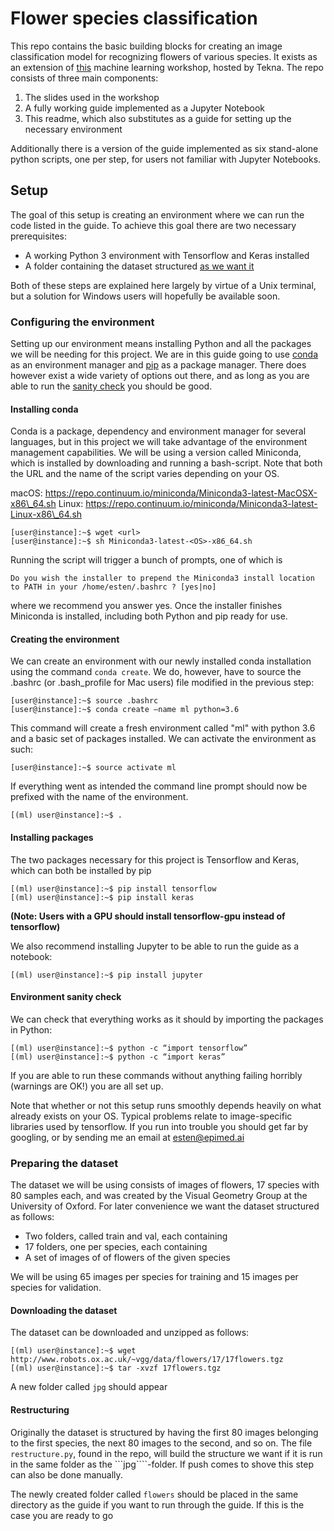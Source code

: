# Flower species classification
This repo contains the basic building blocks for creating an image classification model for recognizing flowers of various species. It exists as an extension of [this](https://www.tekna.no/kurs/maskinlaringsworkshop---python-36454/) machine learning workshop, hosted by Tekna. The repo consists of three main components:

1. The slides used in the workshop
2. A fully working guide implemented as a Jupyter Notebook
3. This readme, which also substitutes as a guide for setting up the necessary environment

Additionally there is a version of the guide implemented as six stand-alone python scripts, one per step, for users not familiar with Jupyter Notebooks.

## Setup
The goal of this setup is creating an environment where we can run the code listed in the guide. To achieve this goal there are two necessary prerequisites:

- A working Python 3 environment with Tensorflow and Keras installed
- A folder containing the dataset structured [as we want it](#preparing-the-dataset)

Both of these steps are explained here largely by virtue of a Unix terminal, but a solution for Windows users will hopefully be available soon.

### Configuring the environment
Setting up our environment means installing Python and all the packages we will be needing for this project. We are in this guide going to use [conda](https://www.conda.io) as an environment manager and [pip](https://pypi.org/project/pip/) as a package manager. There does however exist a wide variety of options out there, and as long as you are able to run the [sanity check](#environment-sanity-check) you should be good.

#### Installing conda
Conda is a package, dependency and environment manager for several languages, but in this project we will take advantage of the environment management capabilities. We will be using a version called Miniconda, which is installed by downloading and running a bash-script. Note that both the URL and the name of the script varies depending on your OS.

macOS: https://repo.continuum.io/miniconda/Miniconda3-latest-MacOSX-x86\_64.sh 
Linux: https://repo.continuum.io/miniconda/Miniconda3-latest-Linux-x86\_64.sh

```
[user@instance]:~$ wget <url> 
[user@instance]:~$ sh Miniconda3-latest-<OS>-x86_64.sh
```

Running the script will trigger a bunch of prompts, one of which is 

```
Do you wish the installer to prepend the Miniconda3 install location to PATH in your /home/esten/.bashrc ? [yes|no]
```

where we recommend you answer yes. Once the installer finishes Miniconda is installed, including both Python and pip ready for use.

#### Creating the environment
We can create an environment with our newly installed conda installation using the command ```conda create```. We do, however, have to source the .bashrc (or .bash_profile for Mac users) file modified in the previous step:

```
[user@instance]:~$ source .bashrc 
[user@instance]:~$ conda create –name ml python=3.6
```
This command will create a fresh environment called "ml" with python 3.6 and a basic set of packages installed. We can activate the environment as such:

```
[user@instance]:~$ source activate ml
```

If everything went as intended the command line prompt should now be prefixed with the name of the environment.

```
[(ml) user@instance]:~$ .
```

#### Installing packages
The two packages necessary for this project is Tensorflow and Keras, which can both be installed by pip

```
[(ml) user@instance]:~$ pip install tensorflow
[(ml) user@instance]:~$ pip install keras
```

<b>(Note: Users with a GPU should install tensorflow-gpu instead of tensorflow)</b>

We also recommend installing Jupyter to be able to run the guide as a notebook:

```
[(ml) user@instance]:~$ pip install jupyter
```

#### Environment sanity check
We can check that everything works as it should by importing the packages in Python:

```
[(ml) user@instance]:~$ python -c “import tensorflow” 
[(ml) user@instance]:~$ python -c “import keras”
```

If you are able to run these commands without anything failing horribly (warnings are OK!) you are all set up.

Note that whether or not this setup runs smoothly depends heavily on what already exists on your OS. Typical problems relate to image-specific libraries used by tensorflow. If you run into trouble you should get far by googling, or by sending me an email at esten@epimed.ai

### Preparing the dataset
The dataset we will be using consists of images of flowers, 17 species with 80 samples each, and was created by the Visual Geometry Group at the University of Oxford. For later convenience we want the dataset structured as follows:

- Two folders, called train and val, each containing
- 17 folders, one per species, each containing
- A set of images of of flowers of the given species

We will be using 65 images per species for training and 15 images per species for validation.

#### Downloading the dataset
The dataset can be downloaded and unzipped as follows:

```
[(ml) user@instance]:~$ wget http://www.robots.ox.ac.uk/~vgg/data/flowers/17/17flowers.tgz
[(ml) user@instance]:~$ tar -xvzf 17flowers.tgz
```

A new folder called ```jpg``` should appear

#### Restructuring
Originally the dataset is structured by having the first 80 images belonging to the first species, the next 80 images to the second, and so on. The file ```restructure.py```, found in the repo, will build the structure we want if it is run in the same folder as the ```jpg````-folder. If push comes to shove this step can also be done manually.

The newly created folder called ```flowers``` should be placed in the same directory as the guide if you want to run through the guide. If this is the case you are ready to go
